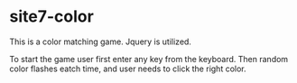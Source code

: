 # site7-color
This is a color matching game.
Jquery is utilized.

To start the game user first enter any key from the keyboard.
Then random color flashes eatch time, and user needs to click the right color.

